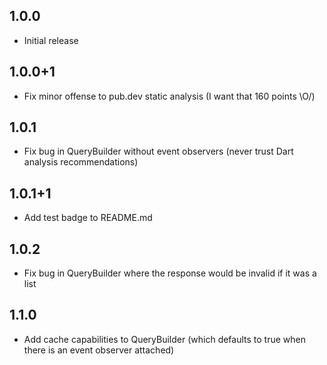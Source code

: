 ## 1.0.0

* Initial release

## 1.0.0+1

* Fix minor offense to pub.dev static analysis (I want that 160 points \O/)

## 1.0.1

* Fix bug in QueryBuilder without event observers (never trust Dart analysis recommendations)

## 1.0.1+1

* Add test badge to README.md

## 1.0.2

* Fix bug in QueryBuilder where the response would be invalid if it was a list

## 1.1.0

* Add cache capabilities to QueryBuilder (which defaults to true when there is an event observer attached)